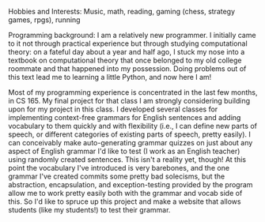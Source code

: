 Hobbies and Interests: Music, math, reading, gaming (chess, strategy games, rpgs), running

Programming background: I am a relatively new programmer. I initially came to it not through
practical experience but through studying computational theory: on a fateful day about a 
year and half ago, I stuck my nose into a textbook on computational theory that once belonged 
to my old  college roommate and that happened into my possession. Doing problems out of this 
text lead me to learning a little Python, and now here I am! 

Most of my programming experience is concentrated in the last few months, in CS 165. My final
project for that class I am strongly considering building upon for my project in this class. 
I developed several classes for implementing context-free grammars for English sentences
and adding vocabulary to them quickly and with flexibility (i.e., I can define new 
parts of speech, or different categories of existing parts of speech, pretty easily). 
I can conceivably make auto-generating grammar quizzes on just about any aspect of English 
grammar I'd like to test (I work as an English teacher) using randomly created sentences.
This isn't a reality yet, though! At this point the vocabulary I've introduced is very barebones, 
and the one grammar I've created commits some pretty bad solecisms, but the abstraction, 
encapsulation, and exception-testing provided by the program allow me to work pretty easily 
both with the grammar and vocab side of this. So I'd like to spruce up this project and make 
a website that allows students (like my students!) to test their grammar. 

